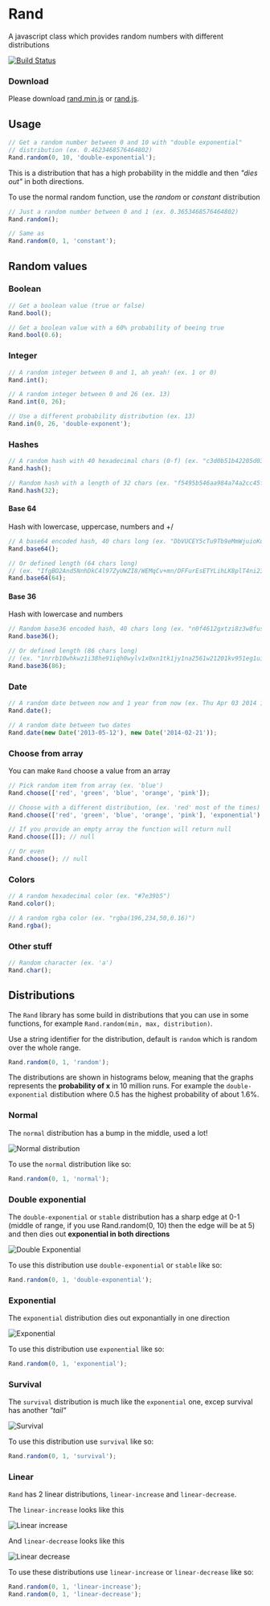 Rand
==========

A javascript class which provides random numbers with different distributions

[![Build Status](https://travis-ci.org/halmhatt/rand.svg?branch=master)](https://travis-ci.org/halmhatt/rand)

### Download
Please download [rand.min.js](rand.min.js) or [rand.js](rand.js).

## Usage
```js
// Get a random number between 0 and 10 with "double exponential"
// distribution (ex. 0.4623468576464802)
Rand.random(0, 10, 'double-exponential');
```

This is a distribution that has a high probability in the middle and then *"dies out"* in both directions.

To use the normal random function, use the *random* or *constant* distribution

```js
// Just a random number between 0 and 1 (ex. 0.3653468576464802)
Rand.random();

// Same as
Rand.random(0, 1, 'constant');
```

## Random values

### Boolean
```js
// Get a boolean value (true or false)
Rand.bool();

// Get a boolean value with a 60% probability of beeing true
Rand.bool(0.6);
```

### Integer
```js
// A random integer between 0 and 1, ah yeah! (ex. 1 or 0)
Rand.int();

// A random integer between 0 and 26 (ex. 13)
Rand.int(0, 26);

// Use a different probability distribution (ex. 13)
Rand.in(0, 26, 'double-exponent');
```

### Hashes
```js
// A random hash with 40 hexadecimal chars (0-f) (ex. "c3d0b51b42205d039e0a06e1f221d2f742aa59c1")
Rand.hash();

// Random hash with a length of 32 chars (ex. "f5495b546aa984a74a2cc45f08917147")
Rand.hash(32);
```

#### Base 64
Hash with lowercase, uppercase, numbers and +/
```js
// A base64 encoded hash, 40 chars long (ex. "DbVUCEY5cTu9Tb9eMmWjuioKqM/bEUrMsR5rPjea")
Rand.base64();

// Or defined length (64 chars long)
// (ex. "IfgBO2And5NnhDkC4l97ZyUWZI8/WEMqCv+mn/DFFurEsETYLihLK8plT4ni237A")
Rand.base64(64);
```

#### Base 36
Hash with lowercase and numbers
```js
// Random base36 encoded hash, 40 chars long (ex. "n0f4612gxtzi8z3w8fusgo12ihycnpcq711f134z")
Rand.base36();

// Or defined length (86 chars long)
// (ex. "1nrrb10whkwz1i38he91iqh0wylv1x0xn1tk1jy1na2561w21201kv951eg1ui29u1p0mrkjdk1v5j5289paf6")
Rand.base36(86);
```

### Date
```js
// A random date between now and 1 year from now (ex. Thu Apr 03 2014 16:38:14 GMT+0200 (CEST))
Rand.date();

// A random date between two dates
Rand.date(new Date('2013-05-12'), new Date('2014-02-21'));
```

### Choose from array
You can make `Rand` choose a value from an array

```js
// Pick random item from array (ex. 'blue')
Rand.choose(['red', 'green', 'blue', 'orange', 'pink']);

// Choose with a different distribution, (ex. 'red' most of the times)
Rand.choose(['red', 'green', 'blue', 'orange', 'pink'], 'exponential')

// If you provide an empty array the function will return null
Rand.choose([]); // null

// Or even
Rand.choose(); // null
```

### Colors
```js
// A random hexadecimal color (ex. "#7e39b5")
Rand.color();

// A random rgba color (ex. "rgba(196,234,50,0.16)")
Rand.rgba();
```

### Other stuff
```js
// Random character (ex. 'a')
Rand.char();
```

## Distributions
The `Rand` library has some build in distributions that you can use in some functions, for example `Rand.random(min, max, distribution)`.

Use a string identifier for the distribution, default is `random` which is random over the whole range.

```js
Rand.random(0, 1, 'random');
```

The distributions are shown in histograms below, meaning that the graphs represents the **probability of x** in 10 million runs. For example the `double-exponential` distibution where 0.5 has the highest probability of about 1.6%.


### Normal
The `normal` distribution has a bump in the middle, used a lot!

![Normal distribution](img/normal.png)

To use the `normal` distribution like so:

```js
Rand.random(0, 1, 'normal');
```

### Double exponential
The `double-exponential` or `stable` distribution has a sharp edge at 0-1 (middle of range, if you use Rand.random(0, 10) then the edge will be at 5)
and then dies out **exponential in both directions**

![Double Exponential](img/double-exponential.png)

To use this distribution use `double-exponential` or `stable` like so:

```js
Rand.random(0, 1, 'double-exponential');
```

### Exponential
The `exponential` distribution dies out exponantially in one direction

![Exponential](img/exponential.png)

To use this distribution use `exponential` like so:

```js
Rand.random(0, 1, 'exponential');
```

### Survival
The `survival` distribution is much like the `exponential` one, excep survival has another *"tail"*

![Survival](img/survival.png)

To use this distribution use `survival` like so:

```js
Rand.random(0, 1, 'survival');
```

### Linear
`Rand` has 2 linear distributions, `linear-increase` and `linear-decrease`.

The `linear-increase` looks like this

![Linear increase](img/linear-increase.png)

And `linear-decrease` looks like this

![Linear decrease](img/linear-decrease.png)

To use these distributions use `linear-increase` or `linear-decrease` like so:

```js
Rand.random(0, 1, 'linear-increase');
Rand.random(0, 1, 'linear-decrease');
```